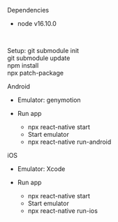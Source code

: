 Dependencies  
  * node v16.10.0

&nbsp;

Setup:
git submodule init  
git submodule update  
npm install  
npx patch-package

Android  
  * Emulator: genymotion  

  * Run app
    - npx react-native start  
    - Start emulator
    - npx react-native run-android  

iOS
  * Emulator: Xcode  

  * Run app
    - npx react-native start  
    - Start emulator  
    - npx react-native run-ios
